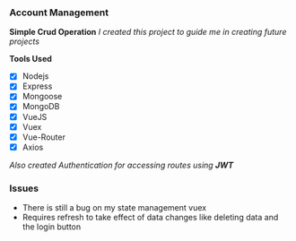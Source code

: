 ### Account Management

**Simple Crud Operation**
*I created this project to guide me in creating future projects*

**Tools Used**
- [x] Nodejs
- [x] Express
- [x] Mongoose
- [x] MongoDB
- [x] VueJS
- [x] Vuex
- [x] Vue-Router
- [x] Axios

*Also created Authentication for accessing routes using **JWT***

### Issues

- There is still a bug on my state management vuex
- Requires refresh to take effect of data changes like deleting data and the login button
